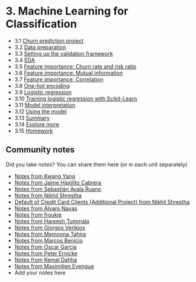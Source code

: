 ﻿# 3. Machine Learning for Classification

- 3.1 [Churn prediction project](01-churn-project.md)
- 3.2 [Data preparation](02-data-preparation.md)
- 3.3 [Setting up the validation framework](03-validation.md)
- 3.4 [EDA](04-eda.md)
- 3.5 [Feature importance: Churn rate and risk ratio](05-risk.md)
- 3.6 [Feature importance: Mutual information](06-mutual-info.md)
- 3.7 [Feature importance: Correlation](07-correlation.md)
- 3.8 [One-hot encoding](08-ohe.md)
- 3.9 [Logistic regression](09-logistic-regression.md)
- 3.10 [Training logistic regression with Scikit-Learn](10-training-log-reg.md)
- 3.11 [Model interpretation](11-log-reg-interpretation.md)
- 3.12 [Using the model](12-using-log-reg.md)
- 3.13 [Summary](13-summary.md)
- 3.14 [Explore more](14-explore-more.md)
- 3.15 [Homework](homework.md)

## Community notes

Did you take notes? You can share them here (or in each unit separately)

- [Notes from Kwang Yang](https://www.kaggle.com/kwangyangchia/notebook-for-lesson-3-mle)
- [Notes from Jaime Hipólito Cabrera](https://github.com/jaimeh94/ml-zoomcamp/blob/main/03-classification/classnotes_session03-classification.ipynb)
- [Notes from Sebastián Ayala Ruano](https://github.com/sayalaruano/100DaysOfMLCode/blob/main/Classification/Notes/NotesDay11.md)
- [Notes from Nikhil Shrestha](https://www.kaggle.com/snikhil17/chapter-3-ml-for-classification-mlzoomcamp)
- [Default of Credit Card Clients (Additional Project) from Nikhil Shrestha](https://www.kaggle.com/snikhil17/default-of-credit-card-clients-logistic-regression)
- [Notes from Alvaro Navas](https://github.com/ziritrion/ml-zoomcamp/blob/main/notes/03_classification.md)
- [Notes from froukje](https://github.com/froukje/ml-zoomcamp/blob/main/week3/Lecture_3_churn_prediction.ipynb)
- [Notes from Hareesh Tummala](https://github.com/tummala-hareesh/ml_zoomcamp_ht/blob/main/notes/week-3-notes.md)
- [Notes from Giorgos Verikios](https://github.com/g-verikios/ml_zoomcamp/blob/d412072625964385023d7100cad342ef2742659d/Classification-Churn.ipynb)
- [Notes from Memoona Tahira](https://github.com/MemoonaTahira/MLZoomcamp2022/tree/main/Notes/Week_3-logistic_regression_classification)
- [Notes from Marcos Benício](https://github.com/marcosbenicio/DataScience/blob/main/02Classification/churn.ipynb)
- [Notes from Oscar Garcia](https://github.com/ozkary/machine-learning-engineering/tree/main/03-classification)
- [Notes from Peter Ernicke](https://knowmledge.com/category/courses/ml-zoomcamp/classification/)
- [Notes from Kemal Dahha](https://github.com/kemaldahha/machine-learning-course/blob/main/week_3_notes.ipynb)
- [Notes from Maximilien Eyengue](https://github.com/maxim-eyengue/Python-Codes/blob/main/ML_Zoomcamp_2024/03_classification/Summary_Session_03.md)
- Add your notes here
